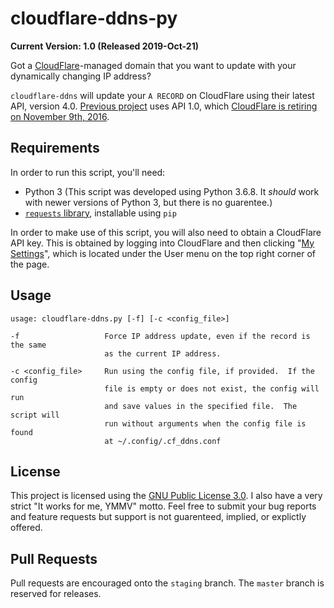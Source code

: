 # cloudflare-ddns-py

**Current Version: 1.0 (Released 2019-Oct-21)**

Got a [CloudFlare](https://www.cloudflare.com)-managed domain that you
want to update with your dynamically changing IP address?

`cloudflare-ddns` will update your `A RECORD` on CloudFlare using their
latest API, version 4.0.  [Previous project](https://bitbucket.org/sohmc/cloudflare-ddns-git)
uses API 1.0, which [CloudFlare is retiring on November 9th,
2016](https://blog.cloudflare.com/sunsetting-api-v1-in-favor-of-cloudflares-current-client-api-api-v4/).


## Requirements

In order to run this script, you'll need:
* Python 3 (This script was developed using Python 3.6.8.  It _should_
  work with newer versions of Python 3, but there is no guarentee.)
* [`requests` library](http://docs.python-requests.org/en/master/), installable using `pip`

In order to make use of this script, you will also need to obtain a
CloudFlare API key.  This is obtained by logging into CloudFlare and
then clicking "[My Settings](https://www.cloudflare.com/a/account/my-account)", 
which is located under the User menu on the top right corner of the 
page.


## Usage
```
usage: cloudflare-ddns.py [-f] [-c <config_file>]

-f                   Force IP address update, even if the record is the same
                     as the current IP address.

-c <config_file>     Run using the config file, if provided.  If the config
                     file is empty or does not exist, the config will run 
                     and save values in the specified file.  The script will
                     run without arguments when the config file is found 
                     at ~/.config/.cf_ddns.conf
```


## License

This project is licensed using the [GNU Public License
3.0](https://www.gnu.org/licenses/gpl-3.0.en.html).  I also have a very
strict "It works for me, YMMV" motto.  Feel free to submit your bug
reports and feature requests but support is not guarenteed, implied, or
explictly offered.


## Pull Requests

Pull requests are encouraged onto the `staging` branch.  The `master`
branch is reserved for releases.
